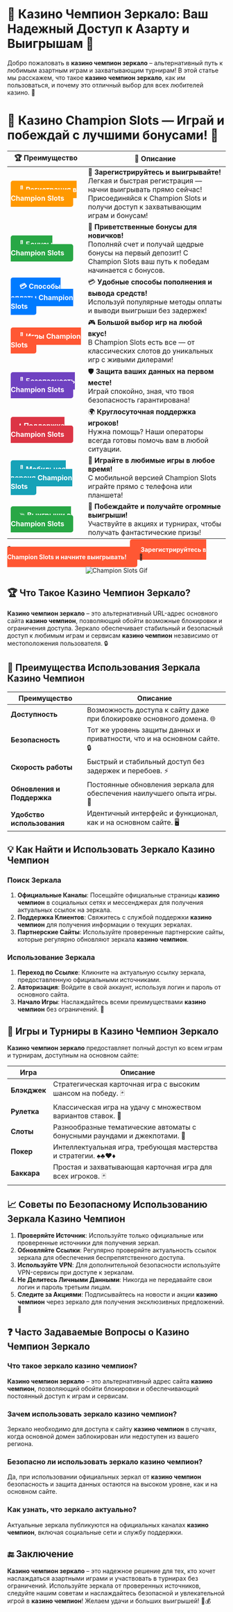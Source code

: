 # **🎲 Казино Чемпион Зеркало: Ваш Надежный Доступ к Азарту и Выигрышам 🎰**

Добро пожаловать в **казино чемпион зеркало** – альтернативный путь к любимым азартным играм и захватывающим турнирам! В этой статье мы расскажем, что такое **казино чемпион зеркало**, как им пользоваться, и почему это отличный выбор для всех любителей казино. 🌟

# 🎲 **Казино Champion Slots — Играй и побеждай с лучшими бонусами!** 🎰

| 🏆 **Преимущество** | 🌟 **Описание** |
|--------------------|-----------------|
| <a href="https://temon-gter.cfd/go/lRq?p80412p304504pcc44t17455" style="background-color: #ff9900; color: white; padding: 10px 20px; border-radius: 5px; text-decoration: none; font-weight: bold;">🎉 Регистрация в Champion Slots</a> | 🚀 **Зарегистрируйтесь и выигрывайте!** <br> Легкая и быстрая регистрация — начни выигрывать прямо сейчас! Присоединяйся к Champion Slots и получи доступ к захватывающим играм и бонусам! |
| <a href="https://temon-gter.cfd/go/lRq?p80412p304504pcc44t17455" style="background-color: #28a745; color: white; padding: 10px 20px; border-radius: 5px; text-decoration: none; font-weight: bold;">🎁 Бонусы Champion Slots</a> | 🎉 **Приветственные бонусы для новичков!** <br> Пополняй счет и получай щедрые бонусы на первый депозит! С Champion Slots ваш путь к победам начинается с бонусов. |
| <a href="https://temon-gter.cfd/go/lRq?p80412p304504pcc44t17455" style="background-color: #007bff; color: white; padding: 10px 20px; border-radius: 5px; text-decoration: none; font-weight: bold;">💳 Способы оплаты Champion Slots</a> | 💳 **Удобные способы пополнения и вывода средств!** <br> Используй популярные методы оплаты и выводи выигрыши без задержек! |
| <a href="https://temon-gter.cfd/go/lRq?p80412p304504pcc44t17455" style="background-color: #ff5733; color: white; padding: 10px 20px; border-radius: 5px; text-decoration: none; font-weight: bold;">🎰 Игры Champion Slots</a> | 🎮 **Большой выбор игр на любой вкус!** <br> В Champion Slots есть все — от классических слотов до уникальных игр с живыми дилерами! |
| <a href="https://temon-gter.cfd/go/lRq?p80412p304504pcc44t17455" style="background-color: #6f42c1; color: white; padding: 10px 20px; border-radius: 5px; text-decoration: none; font-weight: bold;">🔐 Безопасность Champion Slots</a> | 🛡️ **Защита ваших данных на первом месте!** <br> Играй спокойно, зная, что твоя безопасность гарантирована! |
| <a href="https://temon-gter.cfd/go/lRq?p80412p304504pcc44t17455" style="background-color: #dc3545; color: white; padding: 10px 20px; border-radius: 5px; text-decoration: none; font-weight: bold;">📞 Поддержка Champion Slots</a> | 🌍 **Круглосуточная поддержка игроков!** <br> Нужна помощь? Наши операторы всегда готовы помочь вам в любой ситуации. |
| <a href="https://temon-gter.cfd/go/lRq?p80412p304504pcc44t17455" style="background-color: #17a2b8; color: white; padding: 10px 20px; border-radius: 5px; text-decoration: none; font-weight: bold;">📱 Мобильная версия Champion Slots</a> | 📱 **Играйте в любимые игры в любое время!** <br> С мобильной версией Champion Slots играйте прямо с телефона или планшета! |
| <a href="https://temon-gter.cfd/go/lRq?p80412p304504pcc44t17455" style="background-color: #28a745; color: white; padding: 10px 20px; border-radius: 5px; text-decoration: none; font-weight: bold;">💥 Выигрыши в Champion Slots</a> | 🤑 **Побеждайте и получайте огромные выигрыши!** <br> Участвуйте в акциях и турнирах, чтобы получать фантастические призы! |

🎉 **Испытайте удачу и получите бонусы!** <a href="https://temon-gter.cfd/go/lRq?p80412p304504pcc44t17455" style="background-color: #ff5733; color: white; padding: 15px 25px; border-radius: 5px; text-decoration: none; font-weight: bold;">Зарегистрируйтесь в Champion Slots и начните выигрывать!</a> 🌟

<p align="center">
  <img src="https://i.pinimg.com/originals/1d/b3/25/1db325483acbe642c6d4e6fdd73a4988.gif" alt="Champion Slots Gif">

## **🏆 Что Такое Казино Чемпион Зеркало?**

**Казино чемпион зеркало** – это альтернативный URL-адрес основного сайта **казино чемпион**, позволяющий обойти возможные блокировки и ограничения доступа. Зеркало обеспечивает стабильный и безопасный доступ к любимым играм и сервисам **казино чемпион** независимо от местоположения пользователя. 🔒

## **🔗 Преимущества Использования Зеркала Казино Чемпион**

| **Преимущество**              | **Описание**                                                                 |
|-------------------------------|-------------------------------------------------------------------------------|
| **Доступность**               | Возможность доступа к сайту даже при блокировке основного домена. 🌐          |
| **Безопасность**              | Тот же уровень защиты данных и приватности, что и на основном сайте. 🔒        |
| **Скорость работы**           | Быстрый и стабильный доступ без задержек и перебоев. ⚡                      |
| **Обновления и Поддержка**    | Постоянные обновления зеркала для обеспечения наилучшего опыта игры. 🔄        |
| **Удобство использования**    | Идентичный интерфейс и функционал, как и на основном сайте. 🖥️               |

## **💡 Как Найти и Использовать Зеркало Казино Чемпион**

### **Поиск Зеркала**

1. **Официальные Каналы**: Посещайте официальные страницы **казино чемпион** в социальных сетях и мессенджерах для получения актуальных ссылок на зеркала.
2. **Поддержка Клиентов**: Свяжитесь с службой поддержки **казино чемпион** для получения информации о текущих зеркалах.
3. **Партнерские Сайты**: Используйте проверенные партнерские сайты, которые регулярно обновляют зеркала **казино чемпион**.

### **Использование Зеркала**

1. **Переход по Ссылке**: Кликните на актуальную ссылку зеркала, предоставленную официальными источниками.
2. **Авторизация**: Войдите в свой аккаунт, используя логин и пароль от основного сайта.
3. **Начало Игры**: Наслаждайтесь всеми преимуществами **казино чемпион** без ограничений. 🎉

## **🎰 Игры и Турниры в Казино Чемпион Зеркало**

**Казино чемпион зеркало** предоставляет полный доступ ко всем играм и турнирам, доступным на основном сайте:

| **Игра**           | **Описание**                                                      |
|--------------------|-------------------------------------------------------------------|
| **Блэкджек**       | Стратегическая карточная игра с высоким шансом на победу. 🃏       |
| **Рулетка**        | Классическая игра на удачу с множеством вариантов ставок. 🎡       |
| **Слоты**          | Разнообразные тематические автоматы с бонусными раундами и джекпотами. 🎰 |
| **Покер**          | Интеллектуальная игра, требующая мастерства и стратегии. ♠️♣️♥️♦️      |
| **Баккара**        | Простая и захватывающая карточная игра для всех игроков. 🃏        |

## **📈 Советы по Безопасному Использованию Зеркала Казино Чемпион**

1. **Проверяйте Источник**: Используйте только официальные или проверенные источники для получения зеркал.
2. **Обновляйте Ссылки**: Регулярно проверяйте актуальность ссылок зеркала для обеспечения беспрепятственного доступа.
3. **Используйте VPN**: Для дополнительной безопасности используйте VPN-сервисы при доступе к зеркалам.
4. **Не Делитесь Личными Данными**: Никогда не передавайте свои логин и пароль третьим лицам.
5. **Следите за Акциями**: Подписывайтесь на новости и акции **казино чемпион** через зеркало для получения эксклюзивных предложений. 🎁

## **❓ Часто Задаваемые Вопросы о Казино Чемпион Зеркало**

### **Что такое зеркало казино чемпион?**

**Казино чемпион зеркало** – это альтернативный адрес сайта **казино чемпион**, позволяющий обойти блокировки и обеспечивающий постоянный доступ к играм и сервисам.

### **Зачем использовать зеркало казино чемпион?**

Зеркало необходимо для доступа к сайту **казино чемпион** в случаях, когда основной домен заблокирован или недоступен из вашего региона.

### **Безопасно ли использовать зеркало казино чемпион?**

Да, при использовании официальных зеркал от **казино чемпион** безопасность и защита данных остаются на высоком уровне, как и на основном сайте.

### **Как узнать, что зеркало актуально?**

Актуальные зеркала публикуются на официальных каналах **казино чемпион**, включая социальные сети и службу поддержки.

## **🔚 Заключение**

**Казино чемпион зеркало** – это надежное решение для тех, кто хочет наслаждаться азартными играми и участвовать в турнирах без ограничений. Используйте зеркала от проверенных источников, следуйте нашим советам и наслаждайтесь безопасной и увлекательной игрой в **казино чемпион**! Желаем удачи и больших выигрышей! 🎉💰

